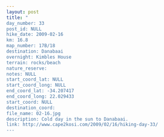 ```yaml
---
layout: post
title: "
day_number: 33
post_id: NULL
hike_date: 2009-02-16
km: 16.8
map_number: 17B/18
destination: Danabaai
overnight: Kimbles House
terrain: rocks/beach
nature_reserve: 
notes: NULL
start_coord_lat: NULL
start_coord_long: NULL
end_coord_lat: -34.207417
end_coord_long: 22.029433
start_coord: NULL
destination_coord: 
file_name: 02-16.jpg
description: Cold day in the sun to Danabaai.
link: http://www.cape2kosi.com/2009/02/16/hiking-day-33/
---
```

